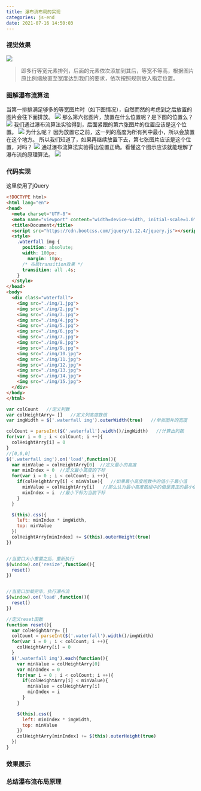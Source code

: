 ```yaml
---
title: 瀑布流布局的实现
categories: js-end
date: 2021-07-16 14:50:03
---
```

### 视觉效果
<img src="/images/img-folder/flex/pbl.png">
<!-- more -->

> 即多行等宽元素排列，后面的元素依次添加到其后，等宽不等高，根据图片原比例缩放直至宽度达到我们的要求，依次按照规则放入指定位置。

### 图解瀑布流算法
当第一排排满足够多的等宽图片时（如下图情况），自然而然的考虑到之后放置的图片会往下面排放。
<img src="/images/img-folder/flex/pbl1.png">
那么第六张图片，放置在什么位置呢？是下图的位置么？
<img src="/images/img-folder/flex/pbl2.png">
我们通过瀑布流算法实验得到，后面紧跟的第六张图片的位置应该是这个位置。
<img src="/images/img-folder/flex/pbl3.png">
为什么呢？
因为放置它之前，这一列的高度为所有列中最小，所以会放置在这个地方。
所以我们知道了，如果再继续放置下去，第七张图片应该是这个位置，对吗？
<img src="/images/img-folder/flex/pbl4.png">
通过瀑布流算法实验得出位置正确。看懂这个图示应该就能理解了瀑布流的原理算法。
<img src="/images/img-folder/flex/pbl5.png">
### 代码实现
这里使用了jQuery
```html
<!DOCTYPE html>
<html lang="en">
<head>
  <meta charset="UTF-8">
  <meta name="viewport" content="width=device-width, initial-scale=1.0">
  <title>Document</title>
  <script src="https://cdn.bootcss.com/jquery/1.12.4/jquery.js"></script>
  <style>
    .waterfall img {
      position: absolute;
      width: 100px;
	    margin: 10px;
      /* 布局transition效果 */
      transition: all .4s;
    }
  </style>
</head>
<body>
  <div class="waterfall">
    <img src="./img/1.jpg">
    <img src="./img/2.jpg">
    <img src="./img/3.jpg">
    <img src="./img/4.jpg">
    <img src="./img/5.jpg">
    <img src="./img/6.jpg">
    <img src="./img/7.jpg">
    <img src="./img/8.jpg">
    <img src="./img/9.jpg">
    <img src="./img/10.jpg">
    <img src="./img/11.jpg">
    <img src="./img/12.jpg">
    <img src="./img/13.jpg">
    <img src="./img/14.jpg">
    <img src="./img/15.jpg">
  </div>
</body>
</html>
```

```javascript
var colCount   //定义列数
var colHeightArry= []   //定义列高度数组
var imgWidth = $('.waterfall img').outerWidth(true)   //单张图片的宽度

colCount = parseInt($('.waterfall').width()/imgWidth)   //计算出列数
for(var i = 0 ; i < colCount; i ++){
  colHeightArry[i] = 0
}
//[0,0,0]
$('.waterfall img').on('load',function(){
  var minValue = colHeightArry[0]  //定义最小的高度
  var minIndex = 0  //定义最小高度的下标
  for(var i = 0 ; i < colCount; i ++){
    if(colHeightArry[i] < minValue){   //如果最小高度组数中的值小于最小值
      minValue = colHeightArry[i]   //那么认为最小高度数组中的值是真正的最小值
      minIndex = i  //最小下标为当前下标
    }
  }

  $(this).css({
    left: minIndex * imgWidth,
    top: minValue
  })
  colHeightArry[minIndex] += $(this).outerHeight(true)
})


//当窗口大小重置之后，重新执行
$(window).on('resize',function(){
  reset()
})


//当窗口加载完毕，执行瀑布流
$(window).on('load',function(){
  reset()
})

//定义reset函数
function reset(){
  var colHeightArry= []
  colCount = parseInt($('.waterfall').width()/imgWidth)
  for(var i = 0 ; i < colCount; i ++){
    colHeightArry[i] = 0
  }
  $('.waterfall img').each(function(){
    var minValue = colHeightArry[0]
    var minIndex = 0
    for(var i = 0 ; i < colCount; i ++){
      if(colHeightArry[i] < minValue){
        minValue = colHeightArry[i]
        minIndex = i
      }
    }

    $(this).css({
      left: minIndex * imgWidth,
      top: minValue
    })
    colHeightArry[minIndex] += $(this).outerHeight(true)
  })
}
```

### 效果展示


### 总结瀑布流布局原理